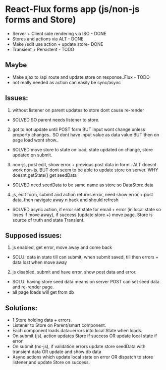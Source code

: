 # React-Flux forms app (js/non-js forms and Store)

- Server + Client side rendering via ISO - DONE
- Stores and actions via ALT - DONE
- Make /edit use action + update store- DONE
- Transient + Persistent - TODO

## Maybe
- Make ajax to /api route and update store on response..Flux - TODO
 - not really needed as action can easily be sync/async


##  Issues:
1) without listener on parent updates to store dont cause re-render
- SOLVED SO parent needs listener to store.

2) got to not update until POST form
BUT input wont change unless property changes..
SO dont have input value as data value
BUT then on page load wont show..
- SOLVED move store to state on load, state updated on change, store updated on submit.

3) non-js, post edit, show error + previous post data in form..
ALT doesnt work non-js.
BUT dont seem to be able to update store on server.
WHY doesnt getState() get seedData
- SOLVED need seedData to be same name as store so DataStore.data

4) js, edit form, submit and action returns error, need show error + post data, then navigate away n back and should refresh
- SOLVED async action, if error set state for email + error (in local state so loses if move away), if success (update store +) move page. Store is source of truth and state Transient.


## Supposed issues:
1) js enabled, get error, move away and come back
- SOLU: data in state till can submit, when submit saved, till then errors + data lost when move away

2) js disabled, submit and have error, show post data and error.
- SOLU: having store seed data means on server POST can set seed data and re-render page.
- all page loads will get from db


## Solutions:
- 1 Store holding data + errors.
- Listener to Store on Parent/smart component.
- Each component loads data+errors into local State when loads.
- On submit (js), action updates Store if success OR update local state if error 
- On submit (no-js), if validation errors update store seedData with transient data OR update and show db data
- Async actions which update local state on error OR dispatch to store listener and update Store on success.
